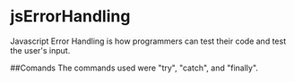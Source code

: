 # jsErrorHandling
Javascript Error Handling is how programmers can test their code and test the user's input.

##Comands
The commands used were "try", "catch", and "finally".
